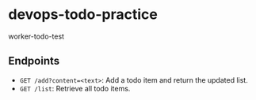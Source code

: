 # devops-todo-practice
worker-todo-test

## Endpoints

- `GET /add?content=<text>`: Add a todo item and return the updated list.
- `GET /list`: Retrieve all todo items.
